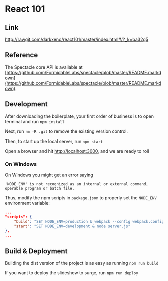 # React 101

## Link
http://rawgit.com/darkxeno/react101/master/index.html#/?_k=ba32g5

## Reference

The Spectacle core API is available at [https://github.com/FormidableLabs/spectacle/blob/master/README.markdown](https://github.com/FormidableLabs/spectacle/blob/master/README.markdown).

## Development

After downloading the boilerplate, your first order of business is to open terminal and run `npm install`

Next, run `rm -R .git` to remove the existing version control.

Then, to start up the local server, run `npm start`

Open a browser and hit [http://localhost:3000](http://localhost:3000), and we are ready to roll

### On Windows

On Windows you might get an error saying

```
'NODE_ENV' is not recognized as an internal or external command,
operable program or batch file.
```

Thus, modify the npm scripts in `package.json` to properly set the `NODE_ENV` environment variable:

```json
...
"scripts": {
    "build": "SET NODE_ENV=production & webpack --config webpack.config.production.js",
    "start": "SET NODE_ENV=development & node server.js"
},
...
```

## Build & Deployment

Building the dist version of the project is as easy as running `npm run build`

If you want to deploy the slideshow to surge, run `npm run deploy`
